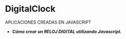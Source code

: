# DigitalClock
APLICACIONES CREADAS EN JAVASCRIPT
- **_Cómo crear un RELOJ DIGITAL utilizando Javascript._**
